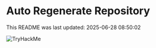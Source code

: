 # Auto Regenerate Repository

This README was last updated: 2025-06-28 08:50:02

 ![TryHackMe](https://tryhackme.com/badge/533634)